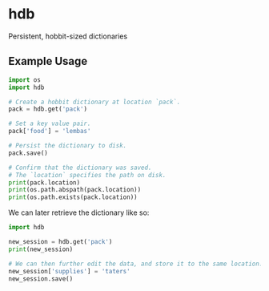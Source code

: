 # hdb
Persistent, hobbit-sized dictionaries

## Example Usage
```python
import os
import hdb

# Create a hobbit dictionary at location `pack`.
pack = hdb.get('pack')

# Set a key value pair.
pack['food'] = 'lembas'

# Persist the dictionary to disk.
pack.save()

# Confirm that the dictionary was saved.
# The `location` specifies the path on disk.
print(pack.location)
print(os.path.abspath(pack.location))
print(os.path.exists(pack.location))
```

We can later retrieve the dictionary like so:
```python
import hdb

new_session = hdb.get('pack')
print(new_session)

# We can then further edit the data, and store it to the same location.
new_session['supplies'] = 'taters'
new_session.save()
```
